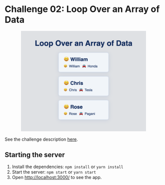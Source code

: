 # Challenge 02: Loop Over an Array of Data

<p align="center">
  <img alt="Loop Over an Array of Data" width="400" src="https://raw.githubusercontent.com/danielacb/course_10-react-challenges-beginner/master/images/02-loop-over-an-array.png">
</p>

See the challenge description [here](https://scotch.io/courses/10-react-challenges-beginner/loop-over-and-display-data-with-jsx).

## Starting the server

1. Install the dependencies: `npm install` or `yarn install`
2. Start the server: `npm start` or `yarn start`
3. Open [http://localhost:3000/](http://localhost:3000/) to see the app.

